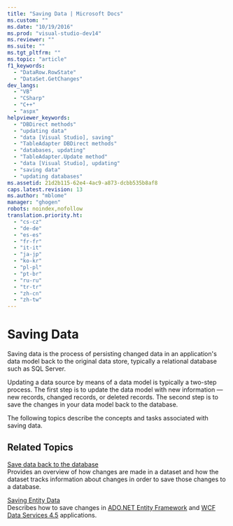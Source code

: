 ```yaml
---
title: "Saving Data | Microsoft Docs"
ms.custom: ""
ms.date: "10/19/2016"
ms.prod: "visual-studio-dev14"
ms.reviewer: ""
ms.suite: ""
ms.tgt_pltfrm: ""
ms.topic: "article"
f1_keywords: 
  - "DataRow.RowState"
  - "DataSet.GetChanges"
dev_langs: 
  - "VB"
  - "CSharp"
  - "C++"
  - "aspx"
helpviewer_keywords: 
  - "DBDirect methods"
  - "updating data"
  - "data [Visual Studio], saving"
  - "TableAdapter DBDirect methods"
  - "databases, updating"
  - "TableAdapter.Update method"
  - "data [Visual Studio], updating"
  - "saving data"
  - "updating databases"
ms.assetid: 21d2b115-62e4-4ac9-a873-dcbb535b8af8
caps.latest.revision: 13
ms.author: "mblome"
manager: "ghogen"
robots: noindex,nofollow
translation.priority.ht: 
  - "cs-cz"
  - "de-de"
  - "es-es"
  - "fr-fr"
  - "it-it"
  - "ja-jp"
  - "ko-kr"
  - "pl-pl"
  - "pt-br"
  - "ru-ru"
  - "tr-tr"
  - "zh-cn"
  - "zh-tw"
---
```

# Saving Data
Saving data is the process of persisting changed data in an application's data model back to the original data store, typically a relational database such as SQL Server.  
  
 Updating a data source by means of a data model is typically a two-step process. The first step is to update the data model with new information — new records, changed records, or deleted records. The second step is to save the changes in your data model back to the database.  
  
 The following topics describe the concepts and tasks associated with saving data.  
  
## Related Topics  
 [Save data back to the database](../data-tools/save-data-back-to-the-database.md)  
 Provides an overview of how changes are made in a dataset and how the dataset tracks information about changes in order to save those changes to a database.  
  
 [Saving Entity Data](../data-tools/saving-entity-data.md)  
 Describes how to save changes in [ADO.NET Entity Framework](../Topic/ADO.NET%20Entity%20Framework.md) and [WCF Data Services 4.5](../Topic/WCF%20Data%20Services%204.5.md) applications.